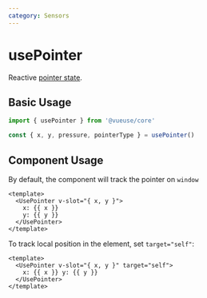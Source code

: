 ```yaml
---
category: Sensors
---
```


# usePointer

Reactive [pointer state](https://developer.mozilla.org/en-US/docs/Web/API/Pointer_events).

## Basic Usage

```js
import { usePointer } from '@vueuse/core'

const { x, y, pressure, pointerType } = usePointer()
```

## Component Usage

By default, the component will track the pointer on `window`

```vue
<template>
  <UsePointer v-slot="{ x, y }">
    x: {{ x }}
    y: {{ y }}
  </UsePointer>
</template>
```

To track local position in the element, set `target="self"`:

```vue
<template>
  <UsePointer v-slot="{ x, y }" target="self">
    x: {{ x }} y: {{ y }}
  </UsePointer>
</template>
```
